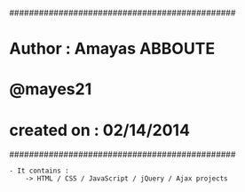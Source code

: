 






##############################################
#	Author : Amayas ABBOUTE 
#	@mayes21
#	created on : 02/14/2014
##############################################



	- It contains : 
		-> HTML / CSS / JavaScript / jQuery / Ajax projects

